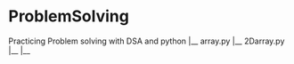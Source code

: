 # ProblemSolving
Practicing Problem solving with DSA and python
|__ array.py
|__ 2Darray.py
|__ 
|__ 
